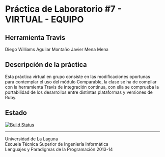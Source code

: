 Práctica de Laboratorio #7 - VIRTUAL - EQUIPO
=============================================

Herramienta Travis 
------------------

Diego Williams Aguilar Montaño 
Javier Mena Mena

Descripción de la práctica
--------------------------
Esta práctica virtual en grupo consiste en las modificaciones oportunas para contemplar el uso del módulo Comparable, la clase se ha de compilar con la herramienta Travis de integración continua, con ella se comprueba la portabilidad de los desarrollos entre distintas plataformas y versiones de Ruby.


Estado
------
[![Build Status](https://travis-ci.org/alu0100454741/Equipo-DJ-prct07.png?branch=master)](https://travis-ci.org/alu0100454741/Equipo-DJ-prct07)

---

Universidad de La Laguna  
Escuela Técnica Superior de Ingeniería Informática  
Lenguajes y Paradigmas de la Programación 2013-14
